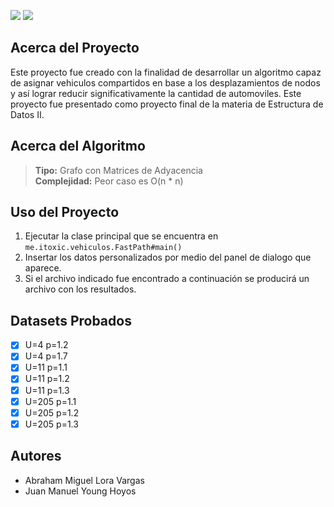 ![](https://img.shields.io/badge/java-documented-brightgreen) ![](https://img.shields.io/badge/lang-spanish-yellow)

## Acerca del Proyecto
Este proyecto fue creado con la finalidad de desarrollar un algoritmo capaz de asignar vehiculos compartidos en base a los desplazamientos de nodos y así lograr reducir significativamente la cantidad de automoviles. Este proyecto fue presentado como proyecto final de la materia de Estructura de Datos II.

## Acerca del Algoritmo

> **Tipo:** Grafo con Matrices de Adyacencia\
> **Complejidad:** Peor caso es O(n * n)

## Uso del Proyecto

1) Ejecutar la clase principal que se encuentra en `me.itoxic.vehiculos.FastPath#main()`
2) Insertar los datos personalizados por medio del panel de dialogo que aparece.
3) Si el archivo indicado fue encontrado a continuación se producirá un archivo con los resultados.

## Datasets Probados

- [x] U=4 p=1.2
- [x] U=4 p=1.7
- [x] U=11 p=1.1
- [x] U=11 p=1.2
- [x] U=11 p=1.3
- [x] U=205 p=1.1
- [x] U=205 p=1.2
- [x] U=205 p=1.3

## Autores

- Abraham Miguel Lora Vargas
- Juan Manuel Young Hoyos
